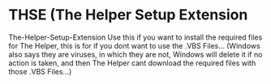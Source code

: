 # THSE (The Helper Setup Extension
The-Helper-Setup-Extension Use this if you want to install the required files for The Helper, this is for if you dont want to use the .VBS Files... (Windows also says they are viruses, in which they are not, Windows will delete it if no action is taken, and then The Helper cant download the required files with those .VBS Files...)
